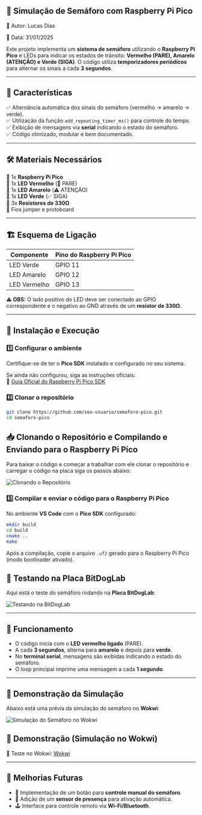 ## 🚦 Simulação de Semáforo com Raspberry Pi Pico
📌 Autor: Lucas Dias

📆 Data: 31/01/2025

Este projeto implementa um **sistema de semáforo** utilizando o **Raspberry Pi Pico** e LEDs para indicar os estados de trânsito: **Vermelho (PARE), Amarelo (ATENÇÃO) e Verde (SIGA)**. O código utiliza **temporizadores periódicos** para alternar os sinais a cada **3 segundos**.  

---

## 📌 **Características**
✅ Alternância automática dos sinais do semáforo (vermelho → amarelo → verde).  
✅ Utilização da função `add_repeating_timer_ms()` para controle do tempo.  
✅ Exibição de mensagens via **serial** indicando o estado do semáforo.  
✅ Código otimizado, modular e bem documentado.  

---

## 🛠 **Materiais Necessários**
🔹 1x **Raspberry Pi Pico**  
🔹 1x **LED Vermelho** (🚦 PARE)  
🔹 1x **LED Amarelo** (⚠️ ATENÇÃO)  
🔹 1x **LED Verde** (✅ SIGA)  
🔹 3x **Resistores de 330Ω**  
🔹 Fios jumper e protoboard  

---

## 🏗 **Esquema de Ligação**
| Componente | Pino do Raspberry Pi Pico |
|------------|---------------------------|
| LED Verde  | GPIO 11                   |
| LED Amarelo| GPIO 12                   |
| LED Vermelho| GPIO 13                   |

**⚠️ OBS:** O lado positivo do LED deve ser conectado ao GPIO correspondente e o negativo ao GND através de um **resistor de 330Ω**.

---

## 📜 **Instalação e Execução**

### **1️⃣ Configurar o ambiente**
Certifique-se de ter o **Pico SDK** instalado e configurado no seu sistema.  

Se ainda não configurou, siga as instruções oficiais:  
🔗 [Guia Oficial do Raspberry Pi Pico SDK](https://github.com/raspberrypi/pico-sdk)

### **2️⃣ Clonar o repositório**
```bash
git clone https://github.com/seu-usuario/semaforo-pico.git
cd semaforo-pico
```

## 📥 Clonando o Repositório e  Compilando e Enviando para o Raspberry Pi Pico

Para baixar o código e começar a trabalhar com ele clonar o repositório e carregar o código na placa siga os passos abaixo:

![Clonando o Repositório](https://github.com/LucaScripts/Clock-e-Temporizadores/blob/main/docs/Bem-vindo%20-%20Visual%20Studio%20Code%202025-01-31%2018-49-32.gif?raw=true)



### **3️⃣ Compilar e enviar o código para o Raspberry Pi Pico**
No ambiente **VS Code** com o **Pico SDK** configurado:  
```bash
mkdir build
cd build
cmake ..
make
```
Após a compilação, copie o arquivo `.uf2` gerado para o Raspberry Pi Pico (modo bootloader ativado).

## 🧪 Testando na Placa BitDogLab

Aqui está o teste do semáforo rodando na **Placa BitDogLab**:

![Testando na BitDogLab](https://github.com/LucaScripts/Clock-e-Temporizadores/blob/main/docs/WhatsApp%20Video%202025-01-31%20at%2018.54.46.gif?raw=true)

---

## 🎯 **Funcionamento**
- O código inicia com o **LED vermelho ligado** (PARE).  
- A cada **3 segundos**, alterna para **amarelo** e depois para **verde**.  
- No **terminal serial**, mensagens são exibidas indicando o estado do semáforo.  
- O loop principal imprime uma mensagem a cada **1 segundo**.  

---
## 🚦 Demonstração da Simulação

Abaixo está uma prévia da simulação do semáforo no **Wokwi**:

![Simulação do Semáforo no Wokwi]([https://github.com/LucaScripts/Clock-e-Temporizadores/blob/main/docs/Clock-e-Temporizadores%20-%20Visual%20Studio%20Code%202025-01-31%2018-33-11.gif?raw=true](https://github.com/LucaScripts/Clock-e-Temporizadores/blob/main/docs/WhatsApp%20Video%202025-01-31%20at%2018.54.46.gif?raw=true))


## 🎥 **Demonstração (Simulação no Wokwi)**
🔗 Teste no Wokwi: [Wokwi](https://wokwi.com/projects/421633569441256449)

---

## 📌 **Melhorias Futuras**
- 🚀 Implementação de um botão para **controle manual do semáforo**.  
- 📡 Adição de um **sensor de presença** para ativação automática.  
- 🕹️ Interface para controle remoto via **Wi-Fi/Bluetooth**.  

